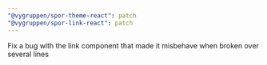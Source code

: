 ```yaml
---
"@vygruppen/spor-theme-react": patch
"@vygruppen/spor-link-react": patch
---
```


Fix a bug with the link component that made it misbehave when broken over several lines
